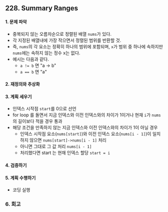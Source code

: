 ## 228. Summary Ranges
#### 1. 문제 파악
- 중복되지 않는 오름차순으로 정렬된 배열 `nums`가 있다.
- 각 지정된 배열내에 가장 작으면서 정렬된 범위를 반환할 것.
- 즉, `nums`의 각 요소는 정확히 하나의 범위에 포함되며, `x`가 범위 중 하나에 속하지만 `nums`에는 속하지 않는 정수 x는 없다.
- 예시는 다음과 같다.
  - `a != b` 면 "a -> b"
  - `a == b` 면 "a"
#### 2. 재정의와 추상화
#### 3. 계획 세우기
- 인덱스 시작점 `start`를 0으로 선언
- for loop 를 돌면서 지금 인덱스와 이전 인덱스와의 차이가 1이거나 현재 `i`가 `nums`의 길이보다 적을 경우 통과
- 해당 조건을 만족하지 않는 지금 인덱스와 이전 인덱스와의 차이가 1이 아닐 경우
  - 인덱스 시작점 요소(`nums[start]`)와 이전 인덱스 요소(`nums[i - 1]`)이 일치하지 않으면 `nums[start]->nums[i - 1]` 처리
  - 아니면 그대로 그 값 처리 `nums[i - 1]`
  - 처리했다면 start 는 현재 인덱스 할당 `start = i`

#### 4. 검증하기
#### 5. 계획 수행하기
- 코딩 실행

### 6. 회고
